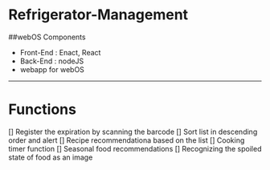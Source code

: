 # Refrigerator-Management
##webOS Components
- Front-End : Enact, React
- Back-End : nodeJS
- webapp for webOS
***
# Functions
[] Register the expiration by scanning the barcode
[] Sort list in descending order and alert
[] Recipe recommendationa based on the list
[] Cooking timer function
[] Seasonal food recommendations
[] Recognizing the spoiled state of food as an image



